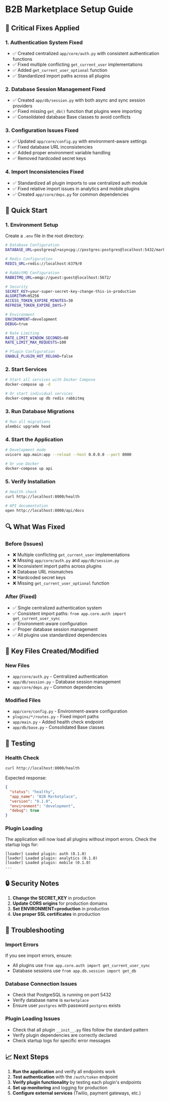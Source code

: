 # B2B Marketplace Setup Guide

## 🔧 **Critical Fixes Applied**

### 1. **Authentication System Fixed**
- ✅ Created centralized `app/core/auth.py` with consistent authentication functions
- ✅ Fixed multiple conflicting `get_current_user` implementations
- ✅ Added `get_current_user_optional` function
- ✅ Standardized import paths across all plugins

### 2. **Database Session Management Fixed**
- ✅ Created `app/db/session.py` with both async and sync session providers
- ✅ Fixed missing `get_db()` function that plugins were importing
- ✅ Consolidated database Base classes to avoid conflicts

### 3. **Configuration Issues Fixed**
- ✅ Updated `app/core/config.py` with environment-aware settings
- ✅ Fixed database URL inconsistencies
- ✅ Added proper environment variable handling
- ✅ Removed hardcoded secret keys

### 4. **Import Inconsistencies Fixed**
- ✅ Standardized all plugin imports to use centralized auth module
- ✅ Fixed relative import issues in analytics and mobile plugins
- ✅ Created `app/core/deps.py` for common dependencies

## 🚀 **Quick Start**

### 1. **Environment Setup**
Create a `.env` file in the root directory:

```bash
# Database Configuration
DATABASE_URL=postgresql+asyncpg://postgres:postgres@localhost:5432/marketplace

# Redis Configuration
REDIS_URL=redis://localhost:6379/0

# RabbitMQ Configuration
RABBITMQ_URL=amqp://guest:guest@localhost:5672/

# Security
SECRET_KEY=your-super-secret-key-change-this-in-production
ALGORITHM=HS256
ACCESS_TOKEN_EXPIRE_MINUTES=30
REFRESH_TOKEN_EXPIRE_DAYS=7

# Environment
ENVIRONMENT=development
DEBUG=true

# Rate Limiting
RATE_LIMIT_WINDOW_SECONDS=60
RATE_LIMIT_MAX_REQUESTS=100

# Plugin Configuration
ENABLE_PLUGIN_HOT_RELOAD=false
```

### 2. **Start Services**
```bash
# Start all services with Docker Compose
docker-compose up -d

# Or start individual services
docker-compose up db redis rabbitmq
```

### 3. **Run Database Migrations**
```bash
# Run all migrations
alembic upgrade head
```

### 4. **Start the Application**
```bash
# Development mode
uvicorn app.main:app --reload --host 0.0.0.0 --port 8000

# Or use Docker
docker-compose up api
```

### 5. **Verify Installation**
```bash
# Health check
curl http://localhost:8000/health

# API documentation
open http://localhost:8000/api/docs
```

## 🔍 **What Was Fixed**

### **Before (Issues)**
- ❌ Multiple conflicting `get_current_user` implementations
- ❌ Missing `app/core/auth.py` and `app/db/session.py`
- ❌ Inconsistent import paths across plugins
- ❌ Database URL mismatches
- ❌ Hardcoded secret keys
- ❌ Missing `get_current_user_optional` function

### **After (Fixed)**
- ✅ Single centralized authentication system
- ✅ Consistent import paths: `from app.core.auth import get_current_user_sync`
- ✅ Environment-aware configuration
- ✅ Proper database session management
- ✅ All plugins use standardized dependencies

## 📁 **Key Files Created/Modified**

### **New Files**
- `app/core/auth.py` - Centralized authentication
- `app/db/session.py` - Database session management
- `app/core/deps.py` - Common dependencies

### **Modified Files**
- `app/core/config.py` - Environment-aware configuration
- `plugins/*/routes.py` - Fixed import paths
- `app/main.py` - Added health check endpoint
- `app/db/base.py` - Consolidated Base classes

## 🧪 **Testing**

### **Health Check**
```bash
curl http://localhost:8000/health
```

Expected response:
```json
{
  "status": "healthy",
  "app_name": "B2B Marketplace",
  "version": "0.1.0",
  "environment": "development",
  "debug": true
}
```

### **Plugin Loading**
The application will now load all plugins without import errors. Check the startup logs for:
```
[loader] Loaded plugin: auth (0.1.0)
[loader] Loaded plugin: analytics (0.1.0)
[loader] Loaded plugin: mobile (0.1.0)
...
```

## 🔒 **Security Notes**

1. **Change the SECRET_KEY** in production
2. **Update CORS origins** for production domains
3. **Set ENVIRONMENT=production** in production
4. **Use proper SSL certificates** in production

## 🐛 **Troubleshooting**

### **Import Errors**
If you see import errors, ensure:
- All plugins use `from app.core.auth import get_current_user_sync`
- Database sessions use `from app.db.session import get_db`

### **Database Connection Issues**
- Check that PostgreSQL is running on port 5432
- Verify database name is `marketplace`
- Ensure user `postgres` with password `postgres` exists

### **Plugin Loading Issues**
- Check that all plugin `__init__.py` files follow the standard pattern
- Verify plugin dependencies are correctly declared
- Check startup logs for specific error messages

## 📈 **Next Steps**

1. **Run the application** and verify all endpoints work
2. **Test authentication** with the `/auth/token` endpoint
3. **Verify plugin functionality** by testing each plugin's endpoints
4. **Set up monitoring** and logging for production
5. **Configure external services** (Twilio, payment gateways, etc.)


